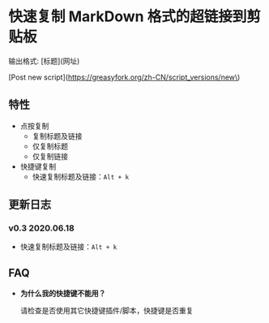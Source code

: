 # 快速复制 MarkDown 格式的超链接到剪贴板

输出格式: \[标题\]\(网址\)

\[Post new script\]\(https://greasyfork.org/zh-CN/script_versions/new\)

## 特性

- 点按复制
  - 复制标题及链接
  - 仅复制标题
  - 仅复制链接
- 快捷键复制
  - 快速复制标题及链接：`Alt + k`

## 更新日志

### v0.3 2020.06.18

- 快速复制标题及链接：`Alt + k`

## FAQ

- **为什么我的快捷键不能用？**

    请检查是否使用其它快捷键插件/脚本，快捷键是否重复
